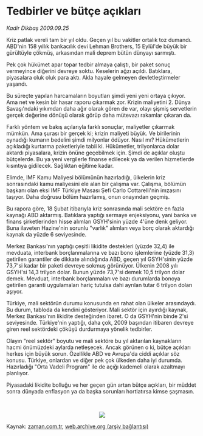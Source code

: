 # Tedbirler ve bütçe açıkları

*Kadir Dikbaş 2009.09.25*

<tr><td class="metin" colspan="2" style="padding-top: 20px; padding-left: 5px; padding-right: 10px;">Kriz patlak vereli tam bir yıl oldu. Geçen yıl bu vakitler ortalık toz dumandı. ABD'nin 158 yıllık bankacılık devi Lehman Brothers, 15 Eylül'de büyük bir gürültüyle çökmüş, arkasından mali deprem bütün dünyayı sarmıştı.</td></tr><tr><td class="metin" colspan="2" style="padding-top: 20px; padding-left: 5px; padding-right: 10px;"><p> Pek çok hükümet apar topar tedbir almaya çalıştı, bir paket sonuç vermeyince diğerini devreye soktu. Keselerin ağzı açıldı. Batıklara, piyasalara oluk oluk para aktı. Akla hayale gelmeyen devletleştirmeler yaşandı.
<p>Bu süreçte yapılan harcamaların boyutları şimdi yeni yeni ortaya çıkıyor. Ama net ve kesin bir hasar raporu çıkarmak zor. Krizin maliyetini 2. Dünya Savaşı'ndaki yıkımdan daha ağır olarak gören de var, olayı şişmiş servetlerin gerçek değerine dönüşü olarak görüp daha mütevazı rakamlar çıkaran da.
<p>Farklı yöntem ve bakış açılarıyla farklı sonuçlar, maliyetler çıkarmak mümkün. Ama şurası bir gerçek ki; krizin maliyeti büyük. Ve birilerinin oynadığı kumarın bedelini şimdi milyonlar ödüyor. Nasıl mı? Hükümetlerin açıkladığı kurtarma paketleriyle tabii ki. Hükümetler, trilyonlarca dolar aktardı piyasalara, krizin önüne geçebilmek için. Şimdi de açıklar oluştu bütçelerde. Bu ya yeni vergilerle finanse edilecek ya da verilen hizmetlerde kısıntıya gidilecek. Sağlıktan eğitime kadar.
<p>Elimde, IMF Kamu Maliyesi bölümünün hazırladığı, ülkelerin kriz sonrasındaki kamu maliyesini ele alan bir çalışma var. Çalışma, bölümün başkanı olan eksi IMF Türkiye Masası Şefi Carlo Cottarelli'nin imzasını taşıyor. Daha doğrusu bölüm hazırlamış, onun onayından geçmiş.
<p>Bu rapora göre, 18 Şubat itibarıyla kriz sonrasında mali sektöre en fazla kaynağı ABD aktarmış. Batıklara yaptığı sermaye enjeksiyonu, yani banka ve finans şirketlerinden hisse alımları GSYH'sinin yüzde 4'üne denk geliyor. Buna ilaveten Hazine'nin sorunlu "varlık" alımları veya borç olarak aktardığı kaynak da yüzde 6 seviyesinde.
<p>Merkez Bankası'nın yaptığı çeşitli likidite destekleri (yüzde 32,4) ile mevduata, interbank borçlanmalarına ve bazı bono işlemlerine (yüzde 31,3) getirilen garantiler de dikkate alındığında ABD, geçen yıl GSYH'sinin yüzde 73,7'si kadar bir paketi devreye sokmuş görünüyor. Ülkenin 2008 yılı GSYH'si 14,3 trilyon dolar. Bunun yüzde 73,7'si demek 10,5 trilyon dolar demek. Mevduat, interbank borçlanmaları ve bazı durumlarda bonoya getirilen garanti uygulamaları hariç tutulsa dahi ayrılan tutar 6 trilyon doları aşıyor.
<p>Türkiye, mali sektörün durumu konusunda en rahat olan ülkeler arasındaydı. Bu durum, tabloda da kendini gösteriyor. Mali sektör için ayırdığı kaynak, Merkez Bankası'nın likidite desteğinden ibaret. O da GSYH'nin binde 2'si seviyesinde. Türkiye'nin yaptığı, daha çok, 2009 başından itibaren devreye giren reel sektördeki çöküşü durdurmaya yönelik tedbirler.
<p>Olayın "reel sektör" boyutu ve mali sektöre bu yıl aktarılan kaynakların hacmi önümüzdeki aylarda netleşecek. Ancak görünen o ki, bütçe açıkları herkes için büyük sorun. Özellikle ABD ve Avrupa'da ciddi açıklar söz konusu. Türkiye, onlardan ve diğer pek çok ülkeden daha iyi durumda. Hazırladığı "Orta Vadeli Program" ile de açığı kademeli olarak azaltmayı planlıyor.
<p>Piyasadaki likidite bolluğu ve her geçen gün artan bütçe açıkları, bir müddet sonra dünyada enflasyon ya da başka sorunları hortlatırsa kimse şaşmasın. 
<p><br/>
<p align="center"><img border="0" src="http://web.archive.org/web/20091025101641im_/http://medya.zaman.com.tr/2009/09/25/tablo.jpg"/>
<br/></p></p></p></p></p></p></p></p></p></p></p></td></tr>

Kaynak: [zaman.com.tr](http://zaman.com.tr/yazar.do?yazino=895926), [web.archive.org (arşiv bağlantısı)](http://web.archive.org/web/20091025101641/http://www.zaman.com.tr:80/yazar.do?yazino=895926)
